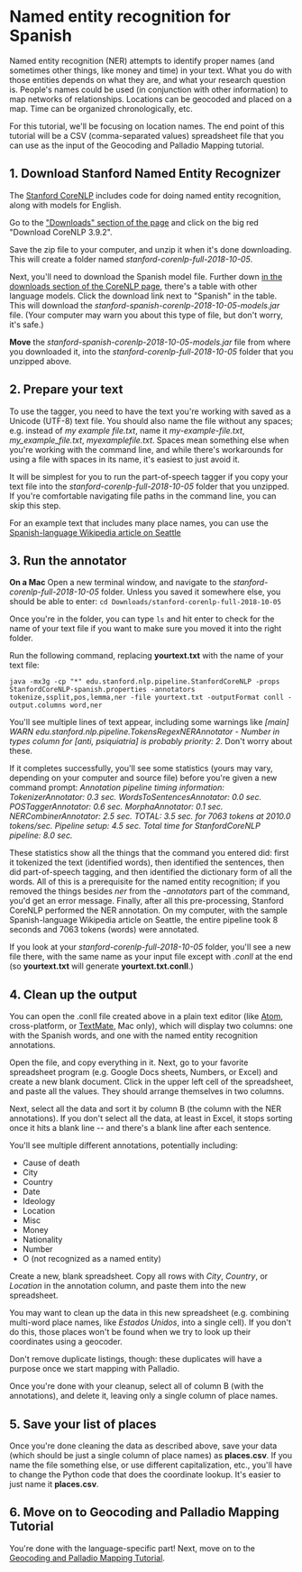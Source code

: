 # Named entity recognition for Spanish
Named entity recognition (NER) attempts to identify proper names (and sometimes other things, like money and time) in your text. What you do with those entities depends on what they are, and what your research question is. People's names could be used (in conjunction with other information) to map networks of relationships. Locations can be geocoded and placed on a map. Time can be organized chronologically, etc.

For this tutorial, we'll be focusing on location names. The end point of this tutorial will be a CSV (comma-separated values) spreadsheet file that you can use as the input of the Geocoding and Palladio Mapping tutorial.


## 1. Download Stanford Named Entity Recognizer
The [Stanford CoreNLP](https://stanfordnlp.github.io/CoreNLP/) includes code for doing named entity recognition, along with models for English.

Go to the ["Downloads" section of the page](https://stanfordnlp.github.io/CoreNLP/index.html#download) and click on the big red "Download CoreNLP 3.9.2".

Save the zip file to your computer, and unzip it when it's done downloading. This will create a folder named *stanford-corenlp-full-2018-10-05*.

Next, you'll need to download the Spanish model file. Further down [in the downloads section of the CoreNLP page](https://stanfordnlp.github.io/CoreNLP/index.html#download), there's a table with other language models. Click the download link next to "Spanish" in the table. This will download the *stanford-spanish-corenlp-2018-10-05-models.jar* file. (Your computer may warn you about this type of file, but don't worry, it's safe.)

**Move** the *stanford-spanish-corenlp-2018-10-05-models.jar* file from where you downloaded it, into the *stanford-corenlp-full-2018-10-05* folder that you unzipped above.


## 2. Prepare your text
To use the tagger, you need to have the text you're working with saved as a Unicode (UTF-8) text file. You should also name the file without any spaces; e.g. instead of *my example file.txt*, name it *my-example-file.txt*, *my_example_file.txt*, *myexamplefile.txt*. Spaces mean something else when you're working with the command line, and while there's workarounds for using a file with spaces in its name, it's easiest to just avoid it.

It will be simplest for you to run the part-of-speech tagger if you copy your text file into the _stanford-corenlp-full-2018-10-05_ folder that you unzipped. If you're comfortable navigating file paths in the command line, you can skip this step.

For an example text that includes many place names, you can use the [Spanish-language Wikipedia article on Seattle](seattle-es.txt)

## 3. Run the annotator
**On a Mac**
Open a new terminal window, and navigate to the *stanford-corenlp-full-2018-10-05* folder. Unless you saved it somewhere else, you should be able to enter:
`cd Downloads/stanford-corenlp-full-2018-10-05`

Once you're in the folder, you can type `ls` and hit enter to check for the name of your text file if you want to make sure you moved it into the right folder.

Run the following command, replacing **yourtext.txt** with the name of your text file:

`java -mx3g -cp "*" edu.stanford.nlp.pipeline.StanfordCoreNLP -props StanfordCoreNLP-spanish.properties -annotators tokenize,ssplit,pos,lemma,ner -file yourtext.txt -outputFormat conll -output.columns word,ner`

You'll see multiple lines of text appear, including some warnings like _[main] WARN edu.stanford.nlp.pipeline.TokensRegexNERAnnotator - Number in types column for [anti, psiquiatría] is probably priority: 2_. Don't worry about these.

If it completes successfully, you'll see some statistics (yours may vary, depending on your computer and source file) before you're given a new command prompt:
_Annotation pipeline timing information:_
_TokenizerAnnotator: 0.3 sec._
_WordsToSentencesAnnotator: 0.0 sec._
_POSTaggerAnnotator: 0.6 sec._
_MorphaAnnotator: 0.1 sec._
_NERCombinerAnnotator: 2.5 sec._
_TOTAL: 3.5 sec. for 7063 tokens at 2010.0 tokens/sec._
_Pipeline setup: 4.5 sec._
_Total time for StanfordCoreNLP pipeline: 8.0 sec._

These statistics show all the things that the command you entered did: first it tokenized the text (identified words), then identified the sentences, then did part-of-speech tagging, and then identified the dictionary form of all the words. All of this is a prerequisite for the named entity recognition; if you removed the things besides *ner* from the *-annotators* part of the command, you'd get an error message. Finally, after all this pre-processing, Stanford CoreNLP performed the NER annotation. On my computer, with the sample Spanish-language Wikipedia article on Seattle, the entire pipeline took 8 seconds and 7063 tokens (words) were annotated.

If you look at your *stanford-corenlp-full-2018-10-05* folder, you'll see a new file there, with the same name as your input file except with *.conll* at the end (so **yourtext.txt** will generate **yourtext.txt.conll**.)

## 4. Clean up the output
You can open the .conll file created above in a plain text editor (like [Atom](https://atom.io/), cross-platform, or [TextMate](https://macromates.com/), Mac only), which will display two columns: one with the Spanish words, and one with the named entity recognition annotations.

Open the file, and copy everything in it. Next, go to your favorite spreadsheet program (e.g. Google Docs sheets, Numbers, or Excel) and create a new blank document. Click in the upper left cell of the spreadsheet, and paste all the values. They should arrange themselves in two columns.

Next, select all the data and sort it by column B (the column with the NER annotations). If you don't select all the data, at least in Excel, it stops sorting once it hits a blank line -- and there's a blank line after each sentence.

You'll see multiple different annotations, potentially including:

* Cause of death
* City
* Country
* Date
* Ideology
* Location
* Misc
* Money
* Nationality
* Number
* O (not recognized as a named entity)

Create a new, blank spreadsheet. Copy all rows with *City*, *Country*, or *Location* in the annotation column, and paste them into the new spreadsheet.

You may want to clean up the data in this new spreadsheet (e.g. combining multi-word place names, like *Estados Unidos*, into a single cell). If you don't do this, those places won't be found when we try to look up their coordinates using a geocoder.

Don't remove duplicate listings, though: these duplicates will have a purpose once we start mapping with Palladio.

Once you're done with your cleanup, select all of column B (with the annotations), and delete it, leaving only a single column of place names.

## 5. Save your list of places
Once you're done cleaning the data as described above, save your data (which should be just a single column of place names) as **places.csv**. If you name the file something else, or use different capitalization, etc., you'll have to change the Python code that does the coordinate lookup. It's easier to just name it **places.csv**.

## 6. Move on to Geocoding and Palladio Mapping Tutorial
You're done with the language-specific part! Next, move on to the [Geocoding and Palladio Mapping Tutorial](/palladio/geocoding_palladio_mapping.md).
